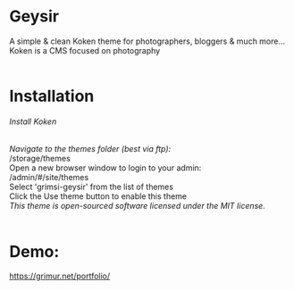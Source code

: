 <h1>Geysir</h1>
A simple & clean Koken theme for photographers, bloggers & much more...
Koken is a CMS focused on photography
<br><br>
<h1>Installation</h1>
<h6>Install Koken</h6>
<i>Navigate to the themes folder (best via ftp):</i><br>
/storage/themes<br>
Open a new browser window to login to your admin:<br>
/admin/#/site/themes<br>
Select 'grimsi-geysir' from the list of themes<br>
Click the Use theme button to enable this theme<br>
<i>This theme is open-sourced software licensed under the MIT license.</i><br><br>
<h1>Demo:</h1>
<a href="http://grimur.net">https://grimur.net/portfolio/</a>

